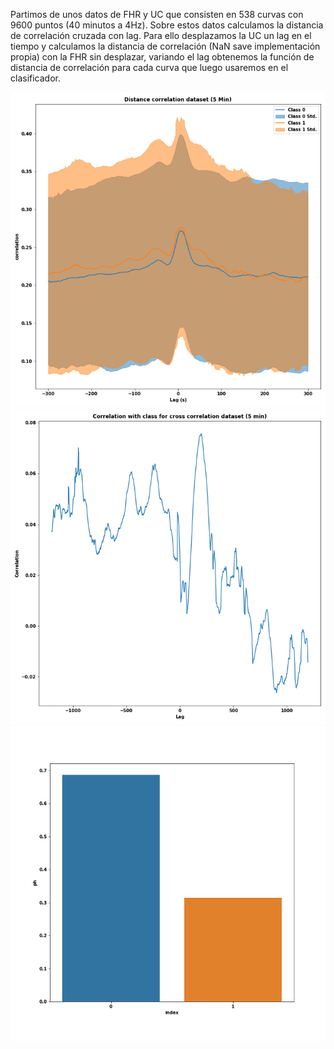 Partimos de unos datos de FHR y UC que consisten en 538 curvas con 9600 puntos (40 minutos a 4Hz).
Sobre estos datos calculamos la distancia de correlación cruzada con lag. Para ello desplazamos la UC un lag en el tiempo y
calculamos la distancia de correlación (NaN save implementación propia) con la FHR sin desplazar, variando el lag obtenemos la función de
distancia de correlación para cada curva que luego usaremos en el clasificador.


![Data desc by class](../Plots/cdcor_Data/Desc_plot.png)
![Data correlation class](../Plots/cdcor_Data/Class_correlation.png)
![Class Distribution](../Plots/cdcor_Data/Class_Distribution.png)
